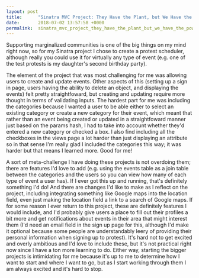 ```yaml
---
layout: post
title:      "Sinatra MVC Project: They Have the Plant, but We Have the Power"
date:       2018-07-02 13:57:58 +0000
permalink:  sinatra_mvc_project_they_have_the_plant_but_we_have_the_power
---
```



Supporting marginalized communities is one of the big things on my mind right now, so for my Sinatra project I chose to create a protest scheduler, although really you could use it for virtually any type of event (e.g. one of the test protests is my daughter's second birthday party).  

The element of the project that was most challenging for me was allowing users to create and update events.  Other aspects of this (setting up a sign in page, users having the ability to delete an object, and displaying the events) felt pretty straightfoward, but creating and updating require more thought in terms of validating inputs.  The hardest part for me was including the categories because I wanted a user to be able either to select an existing category or create a new category for their event, which meant that rather than an event being created or updated in a straightfoward manner just based on the params hash, I had to take into account whether they'd entered a new category or checked a box.  I also find including all the checkboxes in the views page a lot harder than just displaying an attribute so in that sense I'm really glad I included the categories this way; it was harder but that means I learned more.  Good for me!  

A sort of meta-challenge I have doing these projects is not overdoing them; there are features I'd love to add (e.g. using the events table as a join table between the categories and the users so you can view how many of each type of event a user has).  If I ever got this up and running, that's definitely something I'd do!  And there are changes I'd like to make as I reflect on the project, including integrating something like Google maps into the location field, even just making the location field a link to a search of Google maps.  If for some reason I ever return to this project, these are definitely features I would include, and I'd probably give users a place to fill out their profiles a bit more and get notifications about events in their area that might interest them (I'd need an email field in the sign up page for this, although I'd make it optional because some people are understandably leery of providing their personal information when signing up to protest).  It's hard not to get excited and overly ambitious and I'd love to include these, but it's not practical right now since I have a ton more learning to do.  Either way, starting the bigger projects is intimidating for me because it's up to me to determine how I want to start and where I want to go, but as I start working through them I am always excited and it's hard to stop.
